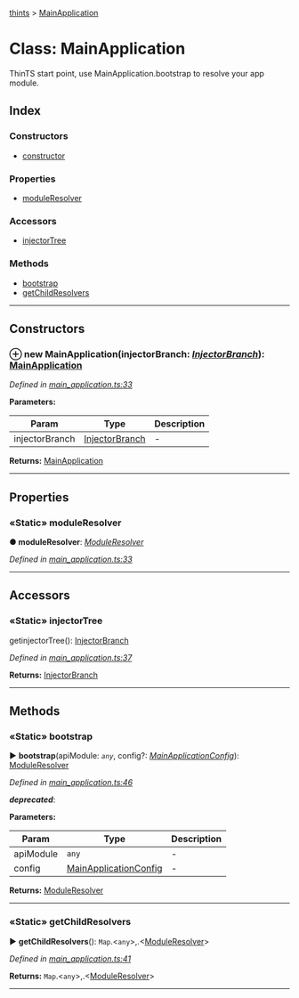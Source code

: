 [thints](../README.md) > [MainApplication](../classes/mainapplication.md)



# Class: MainApplication


ThinTS start point, use MainApplication.bootstrap to resolve your app module.

## Index

### Constructors

* [constructor](mainapplication.md#constructor)


### Properties

* [moduleResolver](mainapplication.md#moduleresolver)


### Accessors

* [injectorTree](mainapplication.md#injectortree)


### Methods

* [bootstrap](mainapplication.md#bootstrap)
* [getChildResolvers](mainapplication.md#getchildresolvers)



---
## Constructors
<a id="constructor"></a>


### ⊕ **new MainApplication**(injectorBranch: *[InjectorBranch](injectorbranch.md)*): [MainApplication](mainapplication.md)



*Defined in [main_application.ts:33](https://github.com/digitalinfluencers/ThinTS/blob/5a1867c/src/main_application.ts#L33)*



**Parameters:**

| Param | Type | Description |
| ------ | ------ | ------ |
| injectorBranch | [InjectorBranch](injectorbranch.md)   |  - |





**Returns:** [MainApplication](mainapplication.md)

---


## Properties
<a id="moduleresolver"></a>

### «Static» moduleResolver

**●  moduleResolver**:  *[ModuleResolver](moduleresolver.md)* 

*Defined in [main_application.ts:33](https://github.com/digitalinfluencers/ThinTS/blob/5a1867c/src/main_application.ts#L33)*





___


## Accessors
<a id="injectortree"></a>

### «Static» injectorTree


getinjectorTree(): [InjectorBranch](injectorbranch.md)


*Defined in [main_application.ts:37](https://github.com/digitalinfluencers/ThinTS/blob/5a1867c/src/main_application.ts#L37)*





**Returns:** [InjectorBranch](injectorbranch.md)



___


## Methods
<a id="bootstrap"></a>

### «Static» bootstrap

► **bootstrap**(apiModule: *`any`*, config?: *[MainApplicationConfig](../interfaces/mainapplicationconfig.md)*): [ModuleResolver](moduleresolver.md)




*Defined in [main_application.ts:46](https://github.com/digitalinfluencers/ThinTS/blob/5a1867c/src/main_application.ts#L46)*


*__deprecated__*: 



**Parameters:**

| Param | Type | Description |
| ------ | ------ | ------ |
| apiModule | `any`   |  - |
| config | [MainApplicationConfig](../interfaces/mainapplicationconfig.md)   |  - |





**Returns:** [ModuleResolver](moduleresolver.md)





___

<a id="getchildresolvers"></a>

### «Static» getChildResolvers

► **getChildResolvers**(): `Map`.<`any`>,.<[ModuleResolver](moduleresolver.md)>




*Defined in [main_application.ts:41](https://github.com/digitalinfluencers/ThinTS/blob/5a1867c/src/main_application.ts#L41)*





**Returns:** `Map`.<`any`>,.<[ModuleResolver](moduleresolver.md)>





___


